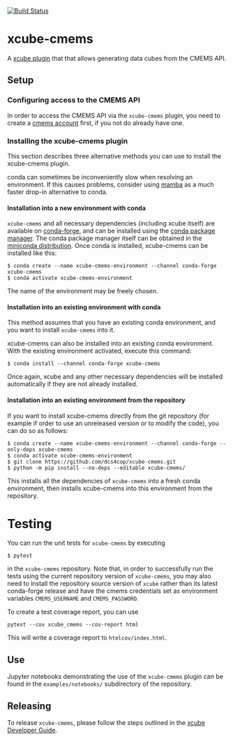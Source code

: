 [![Build Status](https://github.com/dcs4cop/xcube-cmems/actions/workflows/unitest-workflow.yml/badge.svg)](https://github.com/dcs4cop/xcube-cmems/actions/workflows/unitest-workflow.yml)
# xcube-cmems

A [xcube plugin](https://xcube.readthedocs.io/en/latest/plugins.html) that that allows generating 
data cubes from the CMEMS API.

## Setup

### Configuring access to the CMEMS API

In order to access the CMEMS API via the `xcube-cmems` plugin, you need to create a 
[cmems account](https://resources.marine.copernicus.eu/registration-form) 
first, if you not do already have one.

### Installing the xcube-cmems plugin
This section describes three alternative methods you can use to install the
xcube-cmems plugin.

conda can sometimes be inconveniently slow when resolving an environment.
If this causes problems, consider using
[mamba](https://github.com/mamba-org/mamba) as a much faster drop-in
alternative to conda.

#### Installation into a new environment with conda

`xcube-cmems` and all necessary dependencies (including xcube itself) are available
on [conda-forge](https://conda-forge.org/), and can be installed using the
[conda package manager](https://docs.conda.io/projects/conda/en/latest/).
The conda package manager itself can be obtained in the [miniconda
distribution](https://docs.conda.io/en/latest/miniconda.html). 
Once conda is installed, xcube-cmems can be installed like this:

```
$ conda create --name xcube-cmems-environment --channel conda-forge xcube-cmems
$ conda activate xcube-cmems-environment
```
The name of the environment may be freely chosen.

#### Installation into an existing environment with conda

This method assumes that you have an existing conda environment, and you want
to install `xcube-cmems` into it.

xcube-cmems can also be installed into an existing conda environment.
With the existing environment activated, execute this command:

```
$ conda install --channel conda-forge xcube-cmems
```
Once again, xcube and any other necessary dependencies will be installed
automatically if they are not already installed.

#### Installation into an existing environment from the repository

If you want to install xcube-cmems directly from the git repository (for example
if order to use an unreleased version or to modify the code), you can
do so as follows:

```
$ conda create --name xcube-cmems-environment --channel conda-forge --only-deps xcube-cmems
$ conda activate xcube-cmems-environment
$ git clone https://github.com/dcs4cop/xcube-cmems.git
$ python -m pip install --no-deps --editable xcube-cmems/
```
This installs all the dependencies of `xcube-cmems` into a fresh conda environment,
then installs xcube-cmems into this environment from the repository.

# Testing

You can run the unit tests for `xcube-cmems` by executing

```
$ pytest
```

in the `xcube-cmems` repository. Note that, in order to successfully run the
tests using the current repository version of `xcube-cmems`, you may also need to
install the repository source version of `xcube` rather than its latest conda-forge
release and have the cmems credentials set as environment variables `CMEMS_USERNAME` 
and `CMEMS_PASSWORD`.

To create a test coverage report, you can use

```
pytest --cov xcube_cmems --cov-report html
```

This will write a coverage report to `htmlcov/index.html`.

## Use

Jupyter notebooks demonstrating the use of the  `xcube-cmems` plugin can be found
in the `examples/notebooks/` subdirectory of the repository.

## Releasing

To release `xcube-cmems`, please follow the steps outlined in the 
[xcube Developer Guide](https://github.com/dcs4cop/xcube/blob/master/docs/source/devguide.md#release-process).